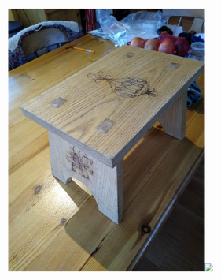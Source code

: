 <img src="https://github.com/chellij/RIJ-Portfolio/blob/master/5.%20Wooden%20Stool/Stool%201.jpg" width="400"><img src="https://github.com/chellij/RIJ-Portfolio/blob/master/4.%20VEX%20Robotics/VEX%20Photo%20(7).jpg" width="400">
